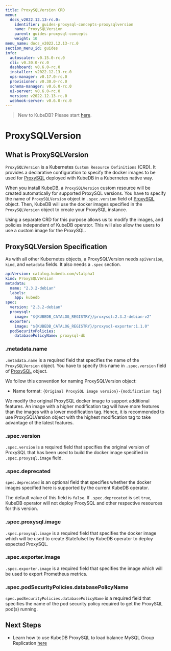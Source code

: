 ```yaml
---
title: ProxySQLVersion CRD
menu:
  docs_v2022.12.13-rc.0:
    identifier: guides-proxysql-concepts-proxysqlversion
    name: ProxySQLVersion
    parent: guides-proxysql-concepts
    weight: 10
menu_name: docs_v2022.12.13-rc.0
section_menu_id: guides
info:
  autoscaler: v0.15.0-rc.0
  cli: v0.30.0-rc.0
  dashboard: v0.6.0-rc.0
  installer: v2022.12.13-rc.0
  ops-manager: v0.17.0-rc.0
  provisioner: v0.30.0-rc.0
  schema-manager: v0.6.0-rc.0
  ui-server: v0.6.0-rc.0
  version: v2022.12.13-rc.0
  webhook-server: v0.6.0-rc.0
---
```


> New to KubeDB? Please start [here](/docs/v2022.12.13-rc.0/README).

# ProxySQLVersion

## What is ProxySQLVersion

`ProxySQLVersion` is a Kubernetes `Custom Resource Definitions` (CRD). It provides a declarative configuration to specify the docker images to be used for [ProxySQL](https://www.proxysql.com/) deployed with KubeDB in a Kubernetes native way.

When you install KubeDB, a `ProxySQLVersion` custom resource will be created automatically for supported ProxySQL versions. You have to specify the name of `ProxySQLVersion` object in `.spec.version` field of [ProxySQL](/docs/v2022.12.13-rc.0/guides/proxysql/concepts/proxysql/) object. Then, KubeDB will use the docker images specified in the `ProxySQLVersion` object to create your ProxySQL instance.

Using a separate CRD for this purpose allows us to modify the images, and policies independent of KubeDB operator. This will also allow the users to use a custom image for the ProxySQL.

## ProxySQLVersion Specification

As with all other Kubernetes objects, a ProxySQLVersion needs `apiVersion`, `kind`, and `metadata` fields. It also needs a `.spec` section.

```yaml
apiVersion: catalog.kubedb.com/v1alpha1
kind: ProxySQLVersion
metadata:
  name: "2.3.2-debian"
  labels:
    app: kubedb
spec:
  version: "2.3.2-debian"
  proxysql:
    image: "${KUBEDB_CATALOG_REGISTRY}/proxysql:2.3.2-debian-v2"
  exporter:
    image: "${KUBEDB_CATALOG_REGISTRY}/proxysql-exporter:1.1.0"
  podSecurityPolicies:
    databasePolicyName: proxysql-db
```

### .metadata.name

`.metadata.name` is a required field that specifies the name of the `ProxySQLVersion` object. You have to specify this name in `.spec.version` field of [ProxySQL](/docs/v2022.12.13-rc.0/guides/proxysql/concepts/proxysql/) object.

We follow this convention for naming ProxySQLVersion object:

- Name format: `{Original ProxySQL image version}-{modification tag}`

We modify the original ProxySQL docker image to support additional features. An image with a higher modification tag will have more features than the images with a lower modification tag. Hence, it is recommended to use ProxySQLVersion object with the highest modification tag to take advantage of the latest features.

### .spec.version

`.spec.version` is a required field that specifies the original version of ProxySQL that has been used to build the docker image specified in `.spec.proxysql.image` field.

### .spec.deprecated

`spec.deprecated` is an optional field that specifies whether the docker images specified here is supported by the current KubeDB operator.

The default value of this field is `false`. If `.spec.deprecated` is set `true`, KubeDB operator will not deploy ProxySQL and other respective resources for this version.

### .spec.proxysql.image

`.spec.proxysql.image` is a required field that specifies the docker image which will be used to create Statefulset by KubeDB operator to deploy expected ProxySQL.

### .spec.exporter.image

`.spec.exporter.image` is a required field that specifies the image which will be used to export Prometheus metrics.

### .spec.podSecurityPolicies.databasePolicyName

`spec.podSecurityPolicies.databasePolicyName` is a required field that specifies the name of the pod security policy required to get the ProxySQL pod(s) running.

## Next Steps

- Learn how to use KubeDB ProxySQL to load balance MySQL Group Replication [here](/docs/v2022.12.13-rc.0/guides/proxysql/quickstart/mysqlgrp/)